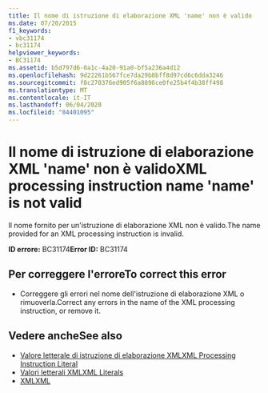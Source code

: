 ```yaml
---
title: Il nome di istruzione di elaborazione XML 'name' non è valido
ms.date: 07/20/2015
f1_keywords:
- vbc31174
- bc31174
helpviewer_keywords:
- BC31174
ms.assetid: b5d797d6-0a1c-4a20-91a0-bf5a236a4d12
ms.openlocfilehash: 9d22261b567fce7da29b8bff8d97cd6c6dda3246
ms.sourcegitcommit: f8c270376ed905f6a8896ce0fe25b4f4b38ff498
ms.translationtype: MT
ms.contentlocale: it-IT
ms.lasthandoff: 06/04/2020
ms.locfileid: "84401095"
---
```

# <a name="xml-processing-instruction-name-name-is-not-valid"></a><span data-ttu-id="1d583-102">Il nome di istruzione di elaborazione XML 'name' non è valido</span><span class="sxs-lookup"><span data-stu-id="1d583-102">XML processing instruction name 'name' is not valid</span></span>
<span data-ttu-id="1d583-103">Il nome fornito per un'istruzione di elaborazione XML non è valido.</span><span class="sxs-lookup"><span data-stu-id="1d583-103">The name provided for an XML processing instruction is invalid.</span></span>  
  
 <span data-ttu-id="1d583-104">**ID errore:** BC31174</span><span class="sxs-lookup"><span data-stu-id="1d583-104">**Error ID:** BC31174</span></span>  
  
## <a name="to-correct-this-error"></a><span data-ttu-id="1d583-105">Per correggere l'errore</span><span class="sxs-lookup"><span data-stu-id="1d583-105">To correct this error</span></span>  
  
- <span data-ttu-id="1d583-106">Correggere gli errori nel nome dell'istruzione di elaborazione XML o rimuoverla.</span><span class="sxs-lookup"><span data-stu-id="1d583-106">Correct any errors in the name of the XML processing instruction, or remove it.</span></span>  
  
## <a name="see-also"></a><span data-ttu-id="1d583-107">Vedere anche</span><span class="sxs-lookup"><span data-stu-id="1d583-107">See also</span></span>

- [<span data-ttu-id="1d583-108">Valore letterale di istruzione di elaborazione XML</span><span class="sxs-lookup"><span data-stu-id="1d583-108">XML Processing Instruction Literal</span></span>](../language-reference/xml-literals/xml-processing-instruction-literal.md)
- [<span data-ttu-id="1d583-109">Valori letterali XML</span><span class="sxs-lookup"><span data-stu-id="1d583-109">XML Literals</span></span>](../language-reference/xml-literals/index.md)
- [<span data-ttu-id="1d583-110">XML</span><span class="sxs-lookup"><span data-stu-id="1d583-110">XML</span></span>](../programming-guide/language-features/xml/index.md)
